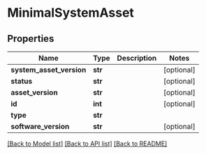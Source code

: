 # MinimalSystemAsset

## Properties
Name | Type | Description | Notes
------------ | ------------- | ------------- | -------------
**system_asset_version** | **str** |  | [optional] 
**status** | **str** |  | [optional] 
**asset_version** | **str** |  | [optional] 
**id** | **int** |  | [optional] 
**type** | **str** |  | 
**software_version** | **str** |  | [optional] 

[[Back to Model list]](../README.md#documentation-for-models) [[Back to API list]](../README.md#documentation-for-api-endpoints) [[Back to README]](../README.md)


